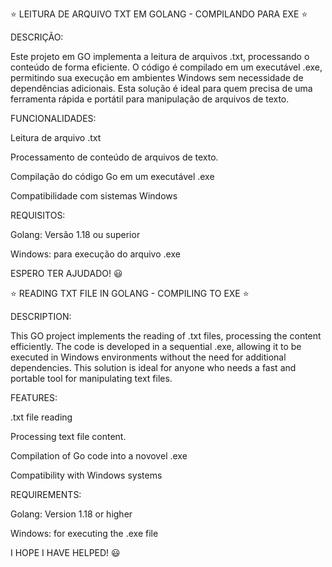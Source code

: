 ⭐ LEITURA DE ARQUIVO TXT EM GOLANG - COMPILANDO PARA EXE ⭐

DESCRIÇÃO:

Este projeto em GO implementa a leitura de arquivos .txt, processando o conteúdo de forma eficiente. O código é compilado em um executável .exe,
permitindo sua execução em ambientes Windows sem necessidade de dependências adicionais. Esta solução é ideal para quem precisa de uma ferramenta rápida e portátil para manipulação de arquivos de texto.



FUNCIONALIDADES:

Leitura de arquivo .txt

Processamento de conteúdo de arquivos de texto.

Compilação do código Go em um executável .exe

Compatibilidade com sistemas Windows



REQUISITOS:

Golang: Versão 1.18 ou superior

Windows: para execução do arquivo .exe



ESPERO TER AJUDADO! 😃


⭐ READING TXT FILE IN GOLANG - COMPILING TO EXE ⭐

DESCRIPTION:

This GO project implements the reading of .txt files, processing the content efficiently. The code is developed in a sequential .exe, allowing it to be executed in Windows environments without the need for additional dependencies. This solution is ideal for anyone who needs a fast and portable tool for manipulating text files.

FEATURES:

.txt file reading

Processing text file content.

Compilation of Go code into a novovel .exe

Compatibility with Windows systems

REQUIREMENTS:

Golang: Version 1.18 or higher

Windows: for executing the .exe file

I HOPE I HAVE HELPED! 😃
